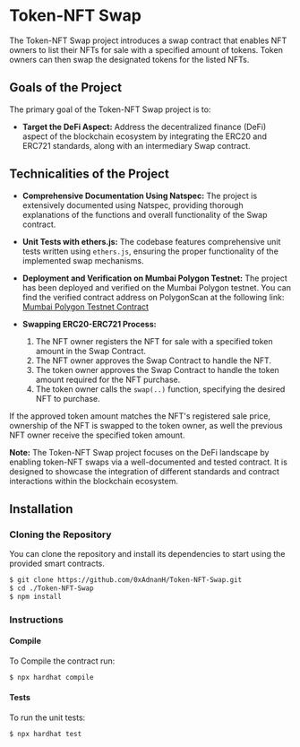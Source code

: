 # Token-NFT Swap

The Token-NFT Swap project introduces a swap contract that enables NFT owners to list their NFTs for sale with a specified amount of tokens. Token owners can then swap the designated tokens for the listed NFTs.

## Goals of the Project

The primary goal of the Token-NFT Swap project is to:

- **Target the DeFi Aspect:** Address the decentralized finance (DeFi) aspect of the blockchain ecosystem by integrating the ERC20 and ERC721 standards, along with an intermediary Swap contract.

## Technicalities of the Project

- **Comprehensive Documentation Using Natspec:** The project is extensively documented using Natspec, providing thorough explanations of the functions and overall functionality of the Swap contract.

- **Unit Tests with ethers.js:** The codebase features comprehensive unit tests written using `ethers.js`, ensuring the proper functionality of the implemented swap mechanisms.

- **Deployment and Verification on Mumbai Polygon Testnet:** The project has been deployed and verified on the Mumbai Polygon testnet. You can find the verified contract address on PolygonScan at the following link: [Mumbai Polygon Testnet Contract](https://mumbai.polygonscan.com/address/0x4b602F87C2E13F642486B50FAD908c7C9f15E72B)

- **Swapping ERC20-ERC721 Process:**

  1. The NFT owner registers the NFT for sale with a specified token amount in the Swap Contract.
  2. The NFT owner approves the Swap Contract to handle the NFT.
  3. The token owner approves the Swap Contract to handle the token amount required for the NFT purchase.
  4. The token owner calls the `swap(..)` function, specifying the desired NFT to purchase.
  
If the approved token amount matches the NFT's registered sale price, ownership of the NFT is swapped to the token owner, as well the previous NFT owner receive the specified token amount.

**Note:** The Token-NFT Swap project focuses on the DeFi landscape by enabling token-NFT swaps via a well-documented and tested contract. It is designed to showcase the integration of different standards and contract interactions within the blockchain ecosystem.


## Installation

### Cloning the Repository

You can clone the repository and install its dependencies to start using the provided smart contracts.

```bash
$ git clone https://github.com/0xAdnanH/Token-NFT-Swap.git
$ cd ./Token-NFT-Swap
$ npm install
```

### Instructions

#### Compile

To Compile the contract run:

```bash
$ npx hardhat compile
```

#### Tests

To run the unit tests:

```bash
$ npx hardhat test
```

